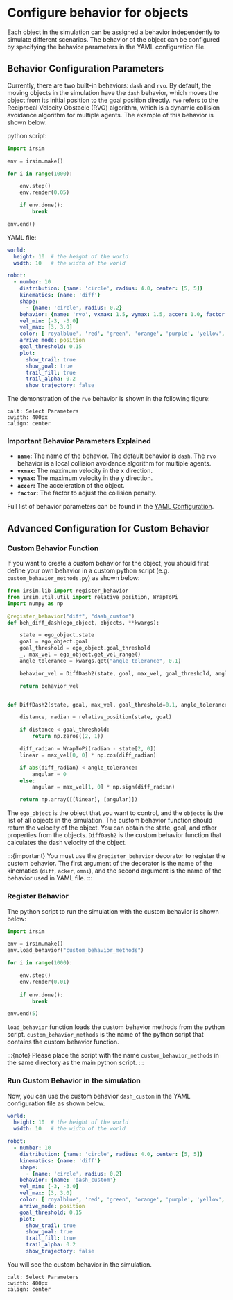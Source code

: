 Configure behavior for objects
=============================

Each object in the simulation can be assigned a behavior independently to simulate different scenarios. The behavior of the object can be configured by specifying the behavior parameters in the YAML configuration file.

## Behavior Configuration Parameters

Currently, there are two built-in behaviors: `dash` and `rvo`. By default, the moving objects in the simulation have the `dash` behavior, which moves the object from its initial position to the goal position directly. `rvo` refers to the Reciprocal Velocity Obstacle (RVO) algorithm, which is a dynamic collision avoidance algorithm for multiple agents. The example of this behavior is shown below:

python script:

```python
import irsim

env = irsim.make()   

for i in range(1000):

    env.step()
    env.render(0.05)

    if env.done():
        break

env.end()
```

YAML file:

```yaml
world:
  height: 10  # the height of the world
  width: 10   # the width of the world

robot:
  - number: 10
    distribution: {name: 'circle', radius: 4.0, center: [5, 5]}  
    kinematics: {name: 'diff'}
    shape: 
      - {name: 'circle', radius: 0.2} 
    behavior: {name: 'rvo', vxmax: 1.5, vymax: 1.5, accer: 1.0, factor: 1.0}
    vel_min: [-3, -3.0]
    vel_max: [3, 3.0]
    color: ['royalblue', 'red', 'green', 'orange', 'purple', 'yellow', 'cyan', 'magenta', 'lime', 'pink', 'brown'] 
    arrive_mode: position
    goal_threshold: 0.15
    plot:
      show_trail: true
      show_goal: true
      trail_fill: true
      trail_alpha: 0.2
      show_trajectory: false
```

The demonstration of the `rvo` behavior is shown in the following figure:

```{image} gif/rvo.gif
:alt: Select Parameters
:width: 400px
:align: center
```

### Important Behavior Parameters Explained

- **`name`:** The name of the behavior. The default behavior is `dash`. The `rvo` behavior is a local collision avoidance algorithm for multiple agents.
- **`vxmax`:** The maximum velocity in the x direction.
- **`vymax`:** The maximum velocity in the y direction.
- **`accer`:** The acceleration of the object.
- **`factor`:** The factor to adjust the collision penalty. 

Full list of behavior parameters can be found in the [YAML Configuration](../yaml_config/configuration/).


## Advanced Configuration for Custom Behavior

### Custom Behavior Function

If you want to create a custom behavior for the object, you should first define your own behavior in a custom python script (e.g. `custom_behavior_methods.py`) as shown below:

```python
from irsim.lib import register_behavior
from irsim.util.util import relative_position, WrapToPi
import numpy as np

@register_behavior("diff", "dash_custom")
def beh_diff_dash(ego_object, objects, **kwargs):

    state = ego_object.state
    goal = ego_object.goal
    goal_threshold = ego_object.goal_threshold
    _, max_vel = ego_object.get_vel_range()
    angle_tolerance = kwargs.get("angle_tolerance", 0.1)

    behavior_vel = DiffDash2(state, goal, max_vel, goal_threshold, angle_tolerance)

    return behavior_vel


def DiffDash2(state, goal, max_vel, goal_threshold=0.1, angle_tolerance=0.2):

    distance, radian = relative_position(state, goal)

    if distance < goal_threshold:
        return np.zeros((2, 1))

    diff_radian = WrapToPi(radian - state[2, 0])
    linear = max_vel[0, 0] * np.cos(diff_radian)

    if abs(diff_radian) < angle_tolerance:
        angular = 0
    else:
        angular = max_vel[1, 0] * np.sign(diff_radian)

    return np.array([[linear], [angular]])

```

The `ego_object` is the object that you want to control, and the `objects` is the list of all objects in the simulation. The custom behavior function should return the velocity of the object. You can obtain the state, goal, and other properties from the objects. `DiffDash2` is the custom behavior function that calculates the dash velocity of the object. 

:::{important}
You must use the `@register_behavior` decorator to register the custom behavior. The first argument of the decorator is the name of the kinematics (`diff`, `acker`, `omni`), and the second argument is the name of the behavior used in YAML file.
:::

### Register Behavior

The python script to run the simulation with the custom behavior is shown below:

```python
import irsim

env = irsim.make()
env.load_behavior("custom_behavior_methods")

for i in range(1000):

    env.step()
    env.render(0.01)
    
    if env.done():
        break

env.end(5)
```

`load_behavior` function loads the custom behavior methods from the python script. `custom_behavior_methods` is the name of the python script that contains the custom behavior function. 

:::{note}
Please place the script with the name `custom_behavior_methods` in the same directory as the main python script.
:::

### Run Custom Behavior in the simulation

Now, you can use the custom behavior `dash_custom` in the YAML configuration file as shown below.

```yaml
world:
  height: 10  # the height of the world
  width: 10   # the width of the world

robot:
  - number: 10
    distribution: {name: 'circle', radius: 4.0, center: [5, 5]}  
    kinematics: {name: 'diff'}
    shape: 
      - {name: 'circle', radius: 0.2} 
    behavior: {name: 'dash_custom'}
    vel_min: [-3, -3.0]
    vel_max: [3, 3.0]
    color: ['royalblue', 'red', 'green', 'orange', 'purple', 'yellow', 'cyan', 'magenta', 'lime', 'pink', 'brown'] 
    arrive_mode: position
    goal_threshold: 0.15
    plot:
      show_trail: true
      show_goal: true
      trail_fill: true
      trail_alpha: 0.2
      show_trajectory: false
```

You will see the custom behavior in the simulation. 

```{image} gif/custom_behavior.gif
:alt: Select Parameters
:width: 400px
:align: center
```